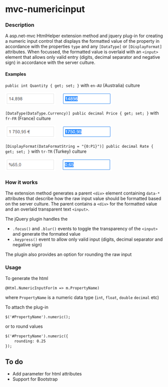 # mvc-numericinput
### Description
A asp.net-mvc HtmlHelper extension method and jquery plug-in for creating a numeric input control that displays the formatted value of the property in accordance with the properties `type` and any `[DataType]` or `[DisplayFormat]` attributes. When focussed, the formatted value is overlaid with an `<input>` element that allows only valid entry (digits, decimal separator and negative sign) in accordance with the server culture.

#### Examples
`public int Quantity { get; set; }` with `en-AU` (Australia) culture

<img src="/Images/numeric-input-australia-normal.png" /> &nbsp;&nbsp;&nbsp; <img src="/Images/numeric-input-australia-focus.png" />

`[DataType(DataType.Currency)] public decimal Price { get; set; }` with `fr-FR` (France) culture

<img src="/Images/numeric-input-france-normal.png" /> &nbsp;&nbsp;&nbsp; <img src="/Images/numeric-input-france-focus.png" />

`[DisplayFormat(DataFormatString = "{0:P1}")] public decimal Rate { get; set; }` with `tr-TR` (Turkey) culture

<img src="/Images/numeric-input-turkey-normal.png" /> &nbsp;&nbsp;&nbsp; <img src="/Images/numeric-input-turkey-focus.png" />

### How it works
The extension method generates a parent `<div>` element containing `data-*` attributes that describe how the raw input value should be formatted based on the server culture. The parent contains a `<div>` for the formatted value and an overlaid transparent text `<input>`.

The jQuery plugin handles the
- `.focus()` and `.blur()` events to toggle the transparency of the `<input>` and generate the formated value
- `.keypress()` event to allow only valid input (digits, decimal separator and negative sign)

The plugin also provides an option for rounding the raw input

### Usage

To generate the html

    @Html.NumericInputFor(m => m.PropertyName)

where `PropertyName` is a numeric data type (`int`, `float`, `double` `decimal` etc)

To attach the plug-in

    $('#PropertyName').numeric();

or to round values

    $('#PropertyName').numeric({ 
        rounding: 0.25
    });

## To do
- Add parameter for html attributes
- Support for Bootstrap

